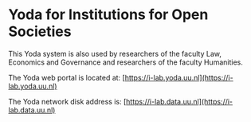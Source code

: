 # Yoda for Institutions for Open Societies
This Yoda system is also used by researchers of the faculty Law, Economics and Governance 
and researchers of the faculty Humanities.

The Yoda web portal is located at: [https://i-lab.yoda.uu.nl](https://i-lab.yoda.uu.nl)

The Yoda network disk address is: [https://i-lab.data.uu.nl](https://i-lab.data.uu.nl)

